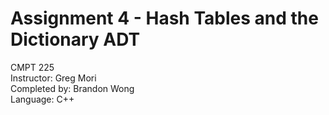 # Assignment 4 - Hash Tables and the Dictionary ADT

CMPT 225  
Instructor: Greg Mori  
Completed by: Brandon Wong  
Language: C++